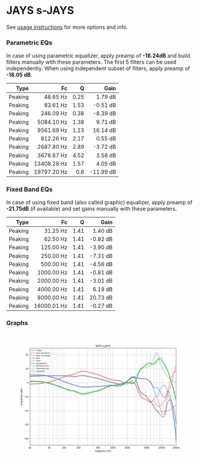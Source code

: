 # JAYS s-JAYS
See [usage instructions](https://github.com/jaakkopasanen/AutoEq#usage) for more options and info.

### Parametric EQs
In case of using parametric equalizer, apply preamp of **-18.24dB** and build filters manually
with these parameters. The first 5 filters can be used independently.
When using independent subset of filters, apply preamp of **-18.05 dB**.

| Type    | Fc          |    Q | Gain      |
|--------:|------------:|-----:|----------:|
| Peaking | 48.65 Hz    | 0.25 | 1.79 dB   |
| Peaking | 83.61 Hz    | 1.53 | -0.51 dB  |
| Peaking | 246.09 Hz   | 0.38 | -8.39 dB  |
| Peaking | 5084.10 Hz  | 1.38 | 9.71 dB   |
| Peaking | 9561.69 Hz  | 1.13 | 16.14 dB  |
| Peaking | 812.26 Hz   | 2.17 | 0.55 dB   |
| Peaking | 2687.80 Hz  | 2.89 | -3.72 dB  |
| Peaking | 3678.67 Hz  | 4.52 | 3.58 dB   |
| Peaking | 13408.28 Hz | 1.57 | 4.05 dB   |
| Peaking | 19797.20 Hz | 0.6  | -11.99 dB |

### Fixed Band EQs
In case of using fixed band (also called graphic) equalizer, apply preamp of **-21.75dB**
(if available) and set gains manually with these parameters.

| Type    | Fc          |    Q | Gain     |
|--------:|------------:|-----:|---------:|
| Peaking | 31.25 Hz    | 1.41 | 1.40 dB  |
| Peaking | 62.50 Hz    | 1.41 | -0.82 dB |
| Peaking | 125.00 Hz   | 1.41 | -3.90 dB |
| Peaking | 250.00 Hz   | 1.41 | -7.31 dB |
| Peaking | 500.00 Hz   | 1.41 | -4.56 dB |
| Peaking | 1000.00 Hz  | 1.41 | -0.81 dB |
| Peaking | 2000.00 Hz  | 1.41 | -3.01 dB |
| Peaking | 4000.00 Hz  | 1.41 | 6.19 dB  |
| Peaking | 8000.00 Hz  | 1.41 | 20.73 dB |
| Peaking | 16000.01 Hz | 1.41 | -0.27 dB |

### Graphs
![](./JAYS%20s-JAYS.png)